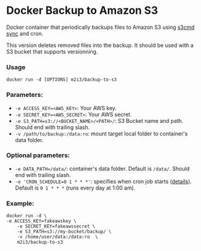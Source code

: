Docker Backup to Amazon S3
===================

Docker container that periodically backups files to Amazon S3 using [s3cmd sync](http://s3tools.org/s3cmd-sync) and cron.

This version deletes removed files into the backup. It should be used with a S3 bucket that supports versionning.

### Usage

	docker run -d [OPTIONS] m2i3/backup-to-s3

### Parameters:

* `-e ACCESS_KEY=<AWS_KEY>`: Your AWS key.
* `-e SECRET_KEY=<AWS_SECRET>`: Your AWS secret.
* `-e S3_PATH=s3://<BUCKET_NAME>/<PATH>/`: S3 Bucket name and path. Should end with trailing slash. 
* `-v /path/to/backup:/data:ro`: mount target local folder to container's data folder.

### Optional parameters:

* `-e DATA_PATH=/data/`: container's data folder. Default is `/data/`. Should end with trailing slash.
* `-e 'CRON_SCHEDULE=0 1 * * *'`: specifies when cron job starts ([details](http://en.wikipedia.org/wiki/Cron)). Default is `0 1 * * *` (runs every day at 1:00 am). 

### Example:

    docker run -d \
    -e ACCESS_KEY=fakeawskey \
		-e SECRET_KEY=fakeawssecret \
		-e S3_PATH=s3://my-bucket/backup/ \
		-v /home/user/data:/data:ro	 \	
		m2i3/backup-to-s3
